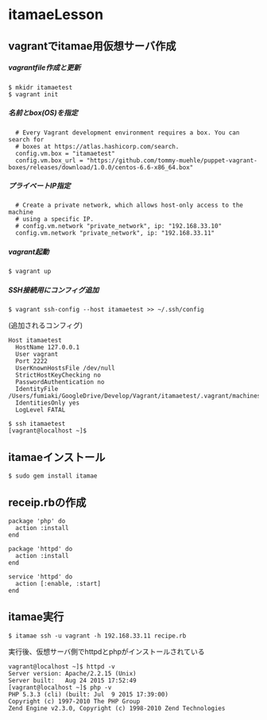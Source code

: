# itamaeLesson


## vagrantでitamae用仮想サーバ作成

##### vagrantfile作成と更新
```
$ mkidr itamaetest
$ vagrant init
```

##### 名前とbox(OS)を指定
```
  # Every Vagrant development environment requires a box. You can search for
  # boxes at https://atlas.hashicorp.com/search.
  config.vm.box = "itamaetest"
  config.vm.box_url = "https://github.com/tommy-muehle/puppet-vagrant-boxes/releases/download/1.0.0/centos-6.6-x86_64.box"
```

##### プライベートIP指定
```
  # Create a private network, which allows host-only access to the machine
  # using a specific IP.
  # config.vm.network "private_network", ip: "192.168.33.10"
  config.vm.network "private_network", ip: "192.168.33.11"
```

##### vagrant起動
```
$ vagrant up
```

##### SSH接続用にコンフィグ追加
```
$ vagrant ssh-config --host itamaetest >> ~/.ssh/config
```

(追加されるコンフィグ)  

```
Host itamaetest
  HostName 127.0.0.1
  User vagrant
  Port 2222
  UserKnownHostsFile /dev/null
  StrictHostKeyChecking no
  PasswordAuthentication no
  IdentityFile /Users/fumiaki/GoogleDrive/Develop/Vagrant/itamaetest/.vagrant/machines/default/virtualbox/private_key
  IdentitiesOnly yes
  LogLevel FATAL
```

```
$ ssh itamaetest
[vagrant@localhost ~]$
```

## itamaeインストール
```
$ sudo gem install itamae
```

## receip.rbの作成
```
package 'php' do
  action :install
end

package 'httpd' do
  action :install
end

service 'httpd' do
  action [:enable, :start]
end

```

## itamae実行
```
$ itamae ssh -u vagrant -h 192.168.33.11 recipe.rb
```

実行後、仮想サーバ側でhttpdとphpがインストールされている

```
vagrant@localhost ~]$ httpd -v
Server version: Apache/2.2.15 (Unix)
Server built:   Aug 24 2015 17:52:49
[vagrant@localhost ~]$ php -v
PHP 5.3.3 (cli) (built: Jul  9 2015 17:39:00)
Copyright (c) 1997-2010 The PHP Group
Zend Engine v2.3.0, Copyright (c) 1998-2010 Zend Technologies
```
